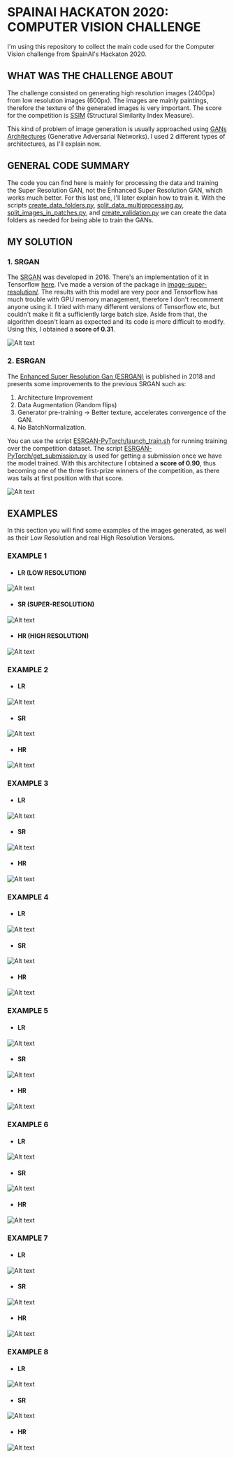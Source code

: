 # SPAINAI HACKATON 2020: COMPUTER VISION CHALLENGE

I'm using this repository to collect the main code used for the Computer Vision challenge from SpainAI's Hackaton 2020. 

## WHAT WAS THE CHALLENGE ABOUT

The challenge consisted on generating high resolution images (2400px) from low resolution images (600px). The images are mainly paintings, therefore the texture of the generated images is very important. The score for the competition is [SSIM](https://en.wikipedia.org/wiki/Structural_similarity) (Structural Similarity Index Measure).

This kind of problem of image generation is usually approached using [GANs Architectures](https://en.wikipedia.org/wiki/Generative_adversarial_network) (Generative Adversarial Networks). I used 2 different types of architectures, as I'll explain now.

## GENERAL CODE SUMMARY

The code you can find here is mainly for processing the data and training the Super Resolution GAN, not the Enhanced Super Resolution GAN, which works much better. For this last one, I'll later explain how to train it. 
With the scripts [create_data_folders.py](create_data_folders.py), [split_data_multiprocessing.py](split_data_multiprocessing.py), [split_images_in_patches.py](split_images_in_patches.py), and [create_validation.py](create_validation.py) we can create the data folders as needed for being able to train the GANs.

## MY SOLUTION

### 1. SRGAN

The [SRGAN](https://arxiv.org/abs/1609.04802) was developed in 2016. There's an implementation of it in Tensorflow [here](https://github.com/idealo/image-super-resolution). I've made a version of the package in [image-super-resolution/](image-super-resolution/). The results with this model are very poor and Tensorflow has much trouble with GPU memory management, therefore I don't recomment anyone using it. I tried with many different versions of Tensorflow etc, but couldn't make it fit a sufficiently large batch size. Aside from that, the algorithm doesn't learn as expected and its code is more difficult to modify. Using this, I obtained a **score of 0.31**.

![Alt text](imgs/SRGAN.png?raw=true "SRGAN")



### 2. ESRGAN

The [Enhanced Super Resolution Gan (ESRGAN)](https://arxiv.org/abs/1809.00219) is published in 2018 and presents some improvements to the previous SRGAN such as:
1. Architecture Improvement
2. Data Augmentation (Random flips)
3. Generator pre-training -> Better texture, accelerates convergence of the GAN.
4. No BatchNormalization.

You can use the script [ESRGAN-PyTorch/launch_train.sh](ESRGAN-PyTorch/launch_train.sh) for running training over the competition dataset. The script [ESRGAN-PyTorch/get_submission.py](ESRGAN-PyTorch/get_submission.py) is used for getting a submission once we have the model trained. With this architecture I obtained a **score of 0.90**, thus becoming one of the three first-prize winners of the competition, as there was tails at first position with that score.

![Alt text](imgs/ESRGAN.png?raw=true "ESRGAN")


## EXAMPLES

In this section you will find some examples of the images generated, as well as their Low Resolution and real High Resolution Versions.

### EXAMPLE 1

* #### **LR** (LOW RESOLUTION)
![Alt text](imgs/lr/candidate_0133.png?raw=true "lr1")

* #### **SR** (SUPER-RESOLUTION)
![Alt text](imgs/sr/candidate_0133.png?raw=true "sr1")

* #### **HR** (HIGH RESOLUTION)
![Alt text](imgs/hr/candidate_0133.png?raw=true "hr1")


### EXAMPLE 2

* #### **LR** 
![Alt text](imgs/lr/candidate_0421.png?raw=true "lr2")

* #### **SR**
![Alt text](imgs/sr/candidate_0421.png?raw=true "sr2")

* #### **HR**
![Alt text](imgs/hr/candidate_0421.png?raw=true "hr2")


### EXAMPLE 3

* #### **LR**
![Alt text](imgs/lr/candidate_0847.png?raw=true "lr3")

* #### **SR**
![Alt text](imgs/sr/candidate_0847.png?raw=true "sr3")

* #### **HR**
![Alt text](imgs/hr/candidate_0847.png?raw=true "hr3")


### EXAMPLE 4

* #### **LR**
![Alt text](imgs/lr/candidate_0921.png?raw=true "lr4")

* #### **SR**
![Alt text](imgs/sr/candidate_0921.png?raw=true "sr4")

* #### **HR**
![Alt text](imgs/hr/candidate_0921.png?raw=true "hr4")


### EXAMPLE 5

* #### **LR**
![Alt text](imgs/lr/candidate_0927.png?raw=true "lr5")

* #### **SR**
![Alt text](imgs/sr/candidate_0927.png?raw=true "sr5")

* #### **HR**
![Alt text](imgs/hr/candidate_0927.png?raw=true "hr5")


### EXAMPLE 6

* #### **LR**
![Alt text](imgs/lr/candidate_1052.png?raw=true "lr6")

* #### **SR**
![Alt text](imgs/sr/candidate_1052.png?raw=true "sr6")

* #### **HR**
![Alt text](imgs/hr/candidate_1052.png?raw=true "hr6")


### EXAMPLE 7

* #### **LR**
![Alt text](imgs/lr/candidate_1062.png?raw=true "lr7")

* #### **SR**
![Alt text](imgs/sr/candidate_1062.png?raw=true "sr7")

* #### **HR**
![Alt text](imgs/hr/candidate_1062.png?raw=true "hr7")


### EXAMPLE 8

* #### **LR**
![Alt text](imgs/lr/candidate_1065.png?raw=true "lr8")

* #### **SR**
![Alt text](imgs/sr/candidate_1065.png?raw=true "sr8")

* #### **HR**
![Alt text](imgs/hr/candidate_1065.png?raw=true "hr8")